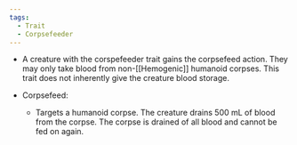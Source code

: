 ```yaml
---
tags:
  - Trait
  - Corpsefeeder
---
```

- A creature with the corspefeeder trait gains the corpsefeed action. They may only take blood from non-[[Hemogenic]] humanoid corpses. This trait does not inherently give the creature blood storage.

- Corpsefeed:
	- Targets a humanoid corpse. The creature drains 500 mL of blood from the corpse. The corpse is drained of all blood and cannot be fed on again.